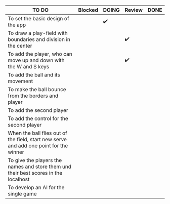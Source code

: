 | TO DO | Blocked | DOING | Review | DONE |
| ----- | ------- | ----- | ------ | ---- |
| To set the basic design of the app || :heavy_check_mark: |||
| To draw a play-field with boundaries and division in the center ||| :heavy_check_mark: ||
| To add the player, who can move up and down with the W and S keys ||| :heavy_check_mark: ||
| To add the ball and its movement |||||
| To make the ball bounce from the borders and player |||||
| To add the second player |||||
| To add the control for the second player |||||
| When the ball flies out of the field, start new serve and add one point for the winner |||||
| To give the players the names and store them und their best scores in the localhost |||||
| To develop an AI for the single game |||||



